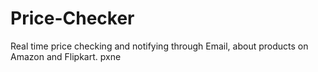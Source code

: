 # Price-Checker
Real time price checking and notifying through Email, about products on Amazon and Flipkart.
pxne

